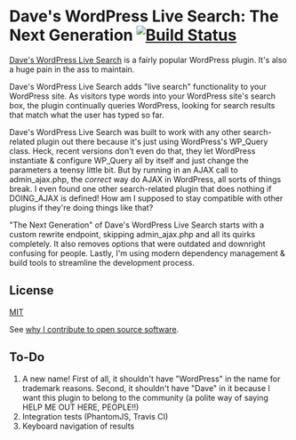 Dave's WordPress Live Search: The Next Generation [![Build Status](https://travis-ci.org/daveross/dwlstng.svg?branch=master)](https://travis-ci.org/daveross/dwlstng)
=======

[Dave's WordPress Live Search](https://wordpress.org/plugins/daves-wordpress-live-search/) is a fairly popular WordPress plugin. It's also a huge pain in the ass to maintain.

Dave's WordPress Live Search adds "live search" functionality to your WordPress site. As visitors type words into your WordPress site's search box, the plugin continually queries WordPress, looking for search results that match what the user has typed so far.

Dave's WordPress Live Search was built to work with any other search-related plugin out there because it's just using WordPress's WP_Query class. Heck, recent versions don't even do that, they let WordPress instantiate & configure WP_Query all by itself and just change the parameters a teensy little bit. But by running in an AJAX call to admin_ajax.php, the *correct* way do AJAX in WordPress, all sorts of things break. I even found one other search-related plugin that does nothing if DOING_AJAX is defined! How am I supposed to stay compatible with other plugins if they're doing things like that?

"The Next Generation" of Dave's WordPress Live Search starts with a custom rewrite endpoint, skipping admin_ajax.php and all its quirks completely. It also removes options that were outdated and downright confusing for people. Lastly, I'm using modern dependency management & build tools to streamline the development process.

## License

[MIT](http://daveross.mit-license.org/)

See [why I contribute to open source software](https://davidmichaelross.com/blog/contribute-open-source-software/).

## To-Do

1. A new name! First of all, it shouldn't have "WordPress" in the name for trademark reasons. Second, it shouldn't have "Dave" in it because I want this plugin to belong to the community (a polite way of saying HELP ME OUT HERE, PEOPLE!!)
2. Integration tests (PhantomJS, Travis CI)
3. Keyboard navigation of results
